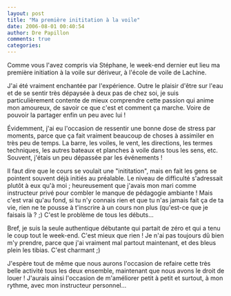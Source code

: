 ```yaml
---
layout: post
title: "Ma première inititation à la voile"
date: 2006-08-01 00:40:54
author: Dre Papillon
comments: true
categories: 
---
```



Comme vous l'avez compris via Stéphane, le week-end dernier eut lieu ma première initiation à la voile sur dériveur, à l'école de voile de Lachine.

J'ai été vraiment enchantée par l'expérience.  Outre le plaisir d'être sur l'eau et de se sentir très dépaysée à deux pas de chez soi, je suis particulièrement contente de mieux comprendre cette passion qui anime mon amoureux, de savoir ce que c'est et comment ça marche.  Voire de pouvoir la partager enfin un peu avec lui !

Évidemment, j'ai eu l'occasion de ressentir une bonne dose de stress par moments, parce que ça fait vraiment beaucoup de choses à assimiler en très  peu de temps.  La barre, les voiles, le vent, les directions, les termes techniques, les autres bateaux et planches à voile dans tous les sens, etc.  Souvent, j'étais un peu dépassée par les événements !

Il faut dire que le cours se voulait une "inititation", mais en fait les gens se pointent souvent déjà initiés au préalable.  Le niveau de difficulté s'adressait plutôt à eux qu'à moi ; heureusement que j'avais mon mari comme instructeur privé pour combler le manque de pédagogie ambiante !  Mais c'est vrai qu'au fond, si tu n'y connais rien et que tu n'as jamais fait ça de ta vie, rien ne te pousse à t'inscrire à un cours non plus (qu'est-ce que je faisais là ? ;)  C'est le problème de tous les débuts...

Bref, je suis la seule authentique débutante qui partait de zéro et qui a tenu le coup tout le week-end.  C'est mieux que rien !  Je n'ai pas toujours dû bien m'y prendre, parce que j'ai vraiment mal partout maintenant, et des bleus plein les tibias.  C'est charmant ;)

J'espère tout de même que nous aurons l'occasion de refaire cette très belle activité tous les deux ensemble, maintenant que nous avons le droit de louer !  J'aurais ainsi l'occasion de m'améliorer petit à petit et surtout, à mon rythme, avec mon instructeur personnel...